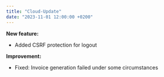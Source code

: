 ```yaml
---
title: "Cloud-Update"
date: "2023-11-01 12:00:00 +0200"
---
```


**New feature:**

- Added CSRF protection for logout

**Improvement:**

- Fixed: Invoice generation failed under some circumstances
